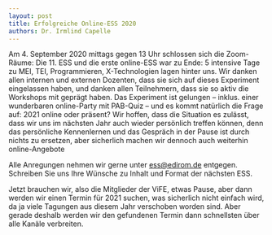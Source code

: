 ```yaml
---
layout: post
title: Erfolgreiche Online-ESS 2020
authors: Dr. Irmlind Capelle
---
```


Am 4. September 2020 mittags gegen 13 Uhr schlossen sich die Zoom-Räume: Die 11. ESS und die erste online-ESS war zu Ende: 5 intensive Tage zu MEI, TEI, Programmieren, X-Technologien lagen hinter uns. Wir danken allen internen und externen Dozenten, dass sie sich auf dieses Experiment eingelassen haben, und danken allen Teilnehmern, dass sie so aktiv die Workshops mit geprägt haben. Das Experiment ist gelungen – inklus. einer wunderbaren online-Party mit PAB-Quiz – und es kommt natürlich die Frage auf: 2021 online oder präsent? Wir hoffen, dass die Situation es zulässt, dass wir uns im nächsten Jahr auch wieder persönlich treffen können, denn das persönliche Kennenlernen und das Gespräch in der Pause ist durch nichts zu ersetzen, aber sicherlich machen wir dennoch auch weiterhin online-Angebote

Alle Anregungen nehmen wir gerne unter ess@edirom.de entgegen. Schreiben Sie uns Ihre Wünsche zu Inhalt und Format der nächsten ESS.

Jetzt brauchen wir, also die Mitglieder der ViFE, etwas Pause, aber dann werden wir einen Termin für 2021 suchen, was sicherlich nicht einfach wird, da ja viele Tagungen aus diesem Jahr verschoben worden sind. Aber gerade deshalb werden wir den gefundenen Termin dann schnellsten über alle Kanäle verbreiten.
